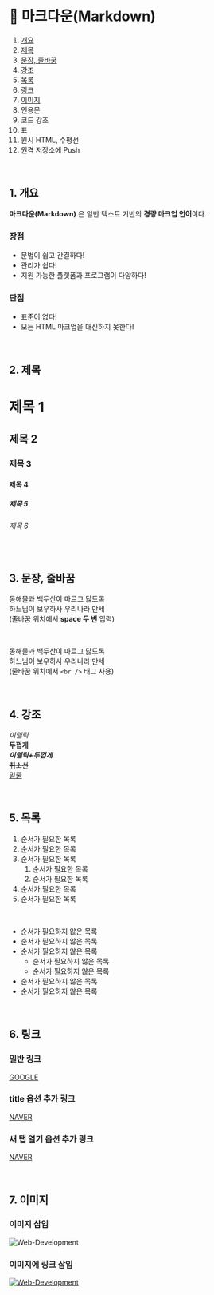 # :page_facing_up: 마크다운(Markdown)

1. [개요](#1-개요)
2. [제목](#2-제목)
3. [문장, 줄바꿈](#3-문장-줄바꿈)
4. [강조](#4-강조)
5. [목록](#5-목록)
6. [링크](#6-링크)
7. [이미지](#7-이미지)
8. 인용문
9. 코드 강조
10. 표
11. 원시 HTML, 수평선
12. 원격 저장소에 Push

<br />

## 1. 개요

**마크다운(Markdown)** 은 일반 텍스트 기반의 **경량 마크업 언어**이다.

### 장점

- 문법이 쉽고 간결하다!
- 관리가 쉽다!
- 지원 가능한 플랫폼과 프로그램이 다양하다!

### 단점

- 표준이 없다!
- 모든 HTML 마크업을 대신하지 못한다!

<br />

## 2. 제목

# 제목 1

## 제목 2

### 제목 3

#### 제목 4

##### 제목 5

###### 제목 6

<br />

## 3. 문장, 줄바꿈

동해물과 백두산이 마르고 닳도록  
하느님이 보우하사 우리나라 만세  
(줄바꿈 위치에서 **space 두 번** 입력)

<br />

동해물과 백두산이 마르고 닳도록<br />
하느님이 보우하사 우리나라 만세<br />
(줄바꿈 위치에서 `<br />` 태그 사용)

<br />

## 4. 강조

_이텔릭_  
**두껍게**  
**_이텔릭+두껍게_**  
~~취소선~~  
<u>밑줄</u>

<br />

## 5. 목록

1. 순서가 필요한 목록
1. 순서가 필요한 목록
1. 순서가 필요한 목록
   1. 순서가 필요한 목록
   1. 순서가 필요한 목록
1. 순서가 필요한 목록
1. 순서가 필요한 목록

<br />

- 순서가 필요하지 않은 목록
- 순서가 필요하지 않은 목록
- 순서가 필요하지 않은 목록
  - 순서가 필요하지 않은 목록
  - 순서가 필요하지 않은 목록
- 순서가 필요하지 않은 목록
- 순서가 필요하지 않은 목록

<br />

## 6. 링크

### 일반 링크

[GOOGLE](https://google.com)

### title 옵션 추가 링크

[NAVER](https://naver.com "NAVER로 이동!")

### 새 탭 열기 옵션 추가 링크

<a href="https://naver.com" title="NAVER로 이동!" target="_blank">NAVER</a>

<br />

## 7. 이미지

### 이미지 삽입

![Web-Development](https://t1.daumcdn.net/cfile/tistory/22564A3B564AAFD733)

### 이미지에 링크 삽입

[![Web-Development](https://t1.daumcdn.net/cfile/tistory/22564A3B564AAFD733)](https://blog.lgcns.com/959)
